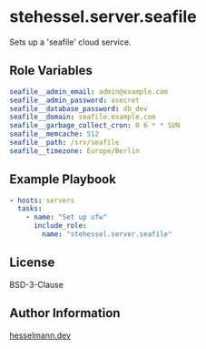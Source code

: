 stehessel.server.seafile
========================

Sets up a 'seafile' cloud service.

Role Variables
--------------

```yaml
seafile__admin_email: admin@example.com
seafile__admin_password: asecret
seafile__database_password: db_dev
seafile__domain: seafile.example.com
seafile__garbage_collect_cron: 0 6 * * SUN
seafile__memcache: 512
seafile__path: /srv/seafile
seafile__timezone: Europe/Berlin
```

Example Playbook
----------------

```yaml
- hosts: servers
  tasks:
    - name: "Set up ufw"
      include_role:
        name: "stehessel.server.seafile"
```

License
-------

BSD-3-Clause

Author Information
------------------

[hesselmann.dev](https://www.hesselmann.dev)
